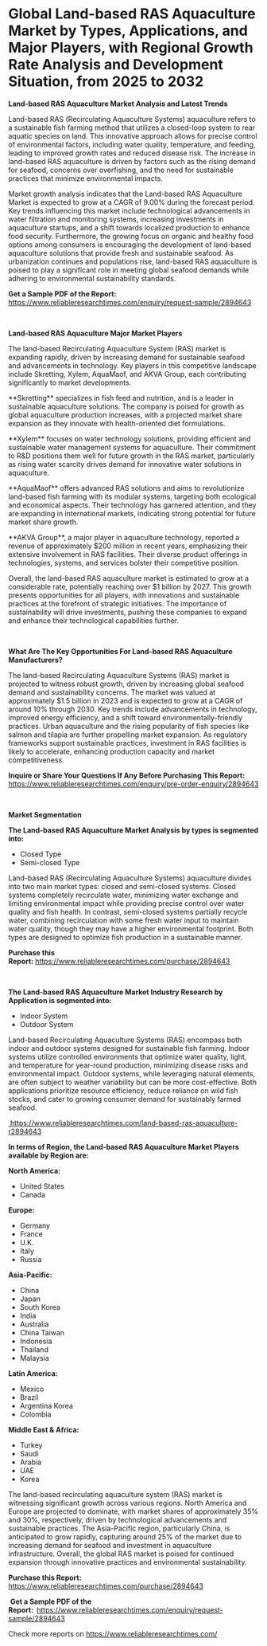 <p><h1>Global Land-based RAS Aquaculture Market by Types, Applications, and Major Players, with Regional Growth Rate Analysis and Development Situation, from 2025 to 2032</h1></p><p><strong>Land-based RAS Aquaculture Market Analysis and Latest Trends</strong></p>
<p><p>Land-based RAS (Recirculating Aquaculture Systems) aquaculture refers to a sustainable fish farming method that utilizes a closed-loop system to rear aquatic species on land. This innovative approach allows for precise control of environmental factors, including water quality, temperature, and feeding, leading to improved growth rates and reduced disease risk. The increase in land-based RAS aquaculture is driven by factors such as the rising demand for seafood, concerns over overfishing, and the need for sustainable practices that minimize environmental impacts.</p><p>Market growth analysis indicates that the Land-based RAS Aquaculture Market is expected to grow at a CAGR of 9.00% during the forecast period. Key trends influencing this market include technological advancements in water filtration and monitoring systems, increasing investments in aquaculture startups, and a shift towards localized production to enhance food security. Furthermore, the growing focus on organic and healthy food options among consumers is encouraging the development of land-based aquaculture solutions that provide fresh and sustainable seafood. As urbanization continues and populations rise, land-based RAS aquaculture is poised to play a significant role in meeting global seafood demands while adhering to environmental sustainability standards.</p></p>
<p><strong>Get a Sample PDF of the Report:&nbsp;</strong> <a href="https://www.reliableresearchtimes.com/enquiry/request-sample/2894643?utm_campaign=2583&utm_medium=2&utm_source=Github&utm_content=ia&utm_term=15032025&utm_id=land-based-ras-aquaculture">https://www.reliableresearchtimes.com/enquiry/request-sample/2894643</a></p>
<p>&nbsp;</p>
<p><strong>Land-based RAS Aquaculture Major Market Players</strong></p>
<p><p>The land-based Recirculating Aquaculture System (RAS) market is expanding rapidly, driven by increasing demand for sustainable seafood and advancements in technology. Key players in this competitive landscape include Skretting, Xylem, AquaMaof, and AKVA Group, each contributing significantly to market developments.</p><p>**Skretting** specializes in fish feed and nutrition, and is a leader in sustainable aquaculture solutions. The company is poised for growth as global aquaculture production increases, with a projected market share expansion as they innovate with health-oriented diet formulations.</p><p>**Xylem** focuses on water technology solutions, providing efficient and sustainable water management systems for aquaculture. Their commitment to R&D positions them well for future growth in the RAS market, particularly as rising water scarcity drives demand for innovative water solutions in aquaculture.</p><p>**AquaMaof** offers advanced RAS solutions and aims to revolutionize land-based fish farming with its modular systems, targeting both ecological and economical aspects. Their technology has garnered attention, and they are expanding in international markets, indicating strong potential for future market share growth.</p><p>**AKVA Group**, a major player in aquaculture technology, reported a revenue of approximately $200 million in recent years, emphasizing their extensive involvement in RAS facilities. Their diverse product offerings in technologies, systems, and services bolster their competitive position.</p><p>Overall, the land-based RAS aquaculture market is estimated to grow at a considerable rate, potentially reaching over $1 billion by 2027. This growth presents opportunities for all players, with innovations and sustainable practices at the forefront of strategic initiatives. The importance of sustainability will drive investments, pushing these companies to expand and enhance their technological capabilities further.</p></p>
<p>&nbsp;</p>
<p><strong>What Are The Key Opportunities For Land-based RAS Aquaculture Manufacturers?</strong></p>
<p><p>The land-based Recirculating Aquaculture Systems (RAS) market is projected to witness robust growth, driven by increasing global seafood demand and sustainability concerns. The market was valued at approximately $1.5 billion in 2023 and is expected to grow at a CAGR of around 10% through 2030. Key trends include advancements in technology, improved energy efficiency, and a shift toward environmentally-friendly practices. Urban aquaculture and the rising popularity of fish species like salmon and tilapia are further propelling market expansion. As regulatory frameworks support sustainable practices, investment in RAS facilities is likely to accelerate, enhancing production capacity and market competitiveness.</p></p>
<p><strong>Inquire or Share Your Questions If Any Before Purchasing This Report:</strong> <a href="https://www.reliableresearchtimes.com/enquiry/pre-order-enquiry/2894643?utm_campaign=2583&utm_medium=2&utm_source=Github&utm_content=ia&utm_term=15032025&utm_id=land-based-ras-aquaculture">https://www.reliableresearchtimes.com/enquiry/pre-order-enquiry/2894643</a></p>
<p>&nbsp;</p>
<p><strong>Market Segmentation</strong></p>
<p><strong>The Land-based RAS Aquaculture Market Analysis by types is segmented into:</strong></p>
<p><ul><li>Closed Type</li><li>Semi-closed Type</li></ul></p>
<p><p>Land-based RAS (Recirculating Aquaculture Systems) aquaculture divides into two main market types: closed and semi-closed systems. Closed systems completely recirculate water, minimizing water exchange and limiting environmental impact while providing precise control over water quality and fish health. In contrast, semi-closed systems partially recycle water, combining recirculation with some fresh water input to maintain water quality, though they may have a higher environmental footprint. Both types are designed to optimize fish production in a sustainable manner.</p></p>
<p><strong>Purchase this Report:&nbsp;</strong><a href="https://www.reliableresearchtimes.com/purchase/2894643?utm_campaign=2583&utm_medium=2&utm_source=Github&utm_content=ia&utm_term=15032025&utm_id=land-based-ras-aquaculture">https://www.reliableresearchtimes.com/purchase/2894643</a></p>
<p>&nbsp;</p>
<p><strong>The Land-based RAS Aquaculture Market Industry Research by Application is segmented into:</strong></p>
<p><ul><li>Indoor System</li><li>Outdoor System</li></ul></p>
<p><p>Land-based Recirculating Aquaculture Systems (RAS) encompass both indoor and outdoor systems designed for sustainable fish farming. Indoor systems utilize controlled environments that optimize water quality, light, and temperature for year-round production, minimizing disease risks and environmental impact. Outdoor systems, while leveraging natural elements, are often subject to weather variability but can be more cost-effective. Both applications prioritize resource efficiency, reduce reliance on wild fish stocks, and cater to growing consumer demand for sustainably farmed seafood.</p></p>
<p><a href="https://www.reliableresearchtimes.com/land-based-ras-aquaculture-r2894643?utm_campaign=2583&utm_medium=2&utm_source=Github&utm_content=ia&utm_term=15032025&utm_id=land-based-ras-aquaculture">&nbsp;https://www.reliableresearchtimes.com/land-based-ras-aquaculture-r2894643</a></p>
<p><strong>In terms of Region, the Land-based RAS Aquaculture Market Players available by Region are:</strong></p>
<p>
    <p> <strong> North America: </strong>
        <ul>
            <li>United States</li>
            <li>Canada</li>
        </ul>
        </p> 
    <p> <strong> Europe: </strong>
        <ul>
            <li>Germany</li>
            <li>France</li>
            <li>U.K.</li>
            <li>Italy</li>
            <li>Russia</li>
        </ul>
        </p> 
    <p> <strong> Asia-Pacific: </strong>
        <ul>
            <li>China</li>
            <li>Japan</li>
            <li>South Korea</li>
            <li>India</li>
            <li>Australia</li>
            <li>China Taiwan</li>
            <li>Indonesia</li>
            <li>Thailand</li>
            <li>Malaysia</li>
        </ul>
        </p> 
    <p> <strong> Latin America: </strong>
        <ul>
            <li>Mexico</li>
            <li>Brazil</li>
            <li>Argentina Korea</li>
            <li>Colombia</li>
        </ul>
        </p> 
    <p> <strong> Middle East & Africa: </strong>
        <ul>
            <li>Turkey</li>
            <li>Saudi</li>
            <li>Arabia</li>
            <li>UAE</li>
            <li>Korea</li>
        </ul>
    </p>
    </p>
<p><p>The land-based recirculating aquaculture system (RAS) market is witnessing significant growth across various regions. North America and Europe are projected to dominate, with market shares of approximately 35% and 30%, respectively, driven by technological advancements and sustainable practices. The Asia-Pacific region, particularly China, is anticipated to grow rapidly, capturing around 25% of the market due to increasing demand for seafood and investment in aquaculture infrastructure. Overall, the global RAS market is poised for continued expansion through innovative practices and environmental sustainability.</p></p>
<p><strong>Purchase this Report: </strong><a href="https://www.reliableresearchtimes.com/purchase/2894643?utm_campaign=2583&utm_medium=2&utm_source=Github&utm_content=ia&utm_term=15032025&utm_id=land-based-ras-aquaculture">https://www.reliableresearchtimes.com/purchase/2894643</a></p>
<p>&nbsp;<strong>Get a Sample PDF of the Report:&nbsp;&nbsp;</strong><a href="https://www.reliableresearchtimes.com/enquiry/request-sample/2894643?utm_campaign=2583&utm_medium=2&utm_source=Github&utm_content=ia&utm_term=15032025&utm_id=land-based-ras-aquaculture">https://www.reliableresearchtimes.com/enquiry/request-sample/2894643</a></p>
<p><strong></strong></p>
<p>Check more reports on <a href="https://www.reliableresearchtimes.com/?utm_campaign=2583&utm_medium=2&utm_source=Github&utm_content=ia&utm_term=15032025&utm_id=land-based-ras-aquaculture">https://www.reliableresearchtimes.com/</a></p>